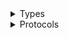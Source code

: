 <details>
<summary>Types</summary>

  - [SagemakerEdgeClient](/aws-sdk-swift/reference/0.x/AWSSagemakerEdge/SagemakerEdgeClient)
  - [SagemakerEdgeClient.SagemakerEdgeClientConfiguration](/aws-sdk-swift/reference/0.x/AWSSagemakerEdge/SagemakerEdgeClient.SagemakerEdgeClientConfiguration)
  - [SagemakerEdgeClientLogHandlerFactory](/aws-sdk-swift/reference/0.x/AWSSagemakerEdge/SagemakerEdgeClientLogHandlerFactory)
  - [SagemakerEdgeClientTypes](/aws-sdk-swift/reference/0.x/AWSSagemakerEdge/SagemakerEdgeClientTypes)

</details>

<details>
<summary>Protocols</summary>

  - [SagemakerEdgeClientProtocol](/aws-sdk-swift/reference/0.x/AWSSagemakerEdge/SagemakerEdgeClientProtocol)

</details>
